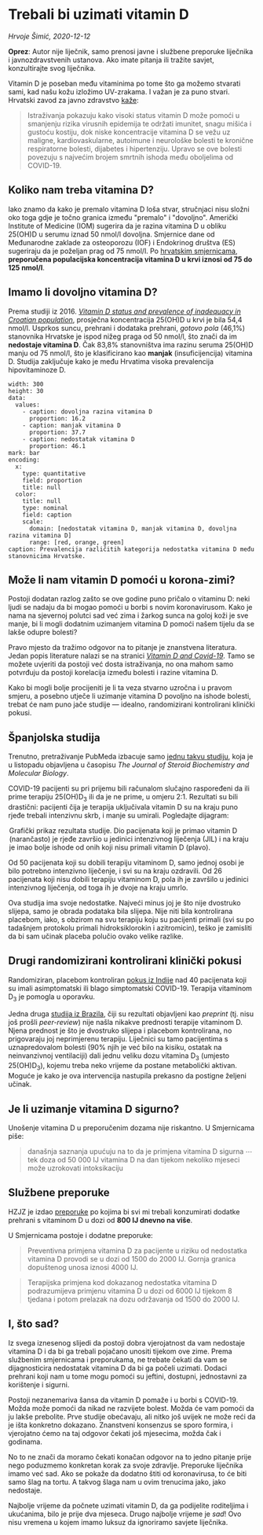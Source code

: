 # Trebali bi uzimati vitamin D

*Hrvoje Šimić, 2020-12-12*

<p class="low-key card-panel yellow lighten-3">
<b>Oprez</b>: Autor nije liječnik, samo prenosi javne i službene preporuke liječnika i javnozdravstvenih ustanova. Ako imate pitanja ili tražite savjet, konzultirajte svog liječnika.
</p>

<span class="dropcap">V</span>itamin D je poseban među vitaminima po tome što ga možemo stvarati sami, kad našu kožu izložimo UV-zrakama. I važan je za puno stvari. Hrvatski zavod za javno zdravstvo [kaže](https://www.hzjz.hr/sluzba-zdravstvena-ekologija/vitamin-d-i-preporuke-za-nadomjesnu-primjenu-vitamina-d-od-jeseni/):

> Istraživanja pokazuju kako visoki status vitamin D može pomoći u smanjenju rizika virusnih epidemija te održati imunitet, snagu mišića i gustoću kostiju, dok niske koncentracije vitamina D se vežu uz maligne, kardiovaskularne, autoimune i neurološke bolesti te kronične respiratorne bolesti, dijabetes i hipertenziju. Upravo se ove bolesti povezuju s najvećim brojem smrtnih ishoda među oboljelima od COVID-19.

## Koliko nam treba vitamina D?

Iako znamo da kako je premalo vitamina D loša stvar, stručnjaci nisu složni oko toga gdje je točno granica između "premalo" i "dovoljno". Američki Institute of Medicine (IOM) sugerira da je razina vitamina D u obliku 25(OH)D u serumu iznad 50 nmol/l dovoljna. Smjernice dane od Međunarodne zaklade za osteoporozu (IOF) i Endokrinog društva (ES) sugeriraju da je poželjan prag od 75 nmol/l. Po [hrvatskim smjernicama](https://lijecnicki-vjesnik.hlz.hr/lijecnicki-vjesnik/smjernice-za-prevenciju-prepoznavanje-i-lijecenje-nedostatka-vitamina-d-u-odraslih/), **preporučena populacijska koncentracija vitamina D u krvi iznosi od 75 do 125 nmol/l**.

## Imamo li dovoljno vitamina D?

Prema studiji iz 2016. _[Vitamin D status and prevalence of inadequacy in Croatian population](https://www.bib.irb.hr/908094)_, prosječna koncentracija 25(OH)D u krvi je bila 54,4 nmol/l. Usprkos suncu, prehrani i dodataka prehrani, _gotovo pola_ (46,1%) stanovnika Hrvatske je ispod nižeg praga od 50 nmol/l, što znači da im **nedostaje vitamina D**. Čak 83,8% stanovništva ima razinu seruma 25(OH)D manju od 75 nmol/l, što je klasificirano kao **manjak** (insuficijencija) vitamina D. Studija zaključuje kako je među Hrvatima visoka prevalencija hipovitaminoze D.

```vly
width: 300
height: 30
data:
  values:
    - caption: dovoljna razina vitamina D
      proportion: 16.2
    - caption: manjak vitamina D
      proportion: 37.7
    - caption: nedostatak vitamina D
      proportion: 46.1
mark: bar
encoding:
  x:
    type: quantitative
    field: proportion
    title: null
  color:
    title: null
    type: nominal
    field: caption
    scale:
      domain: [nedostatak vitamina D, manjak vitamina D, dovoljna razina vitamina D]
      range: [red, orange, green]
caption: Prevalencija različitih kategorija nedostatka vitamina D među stanovnicima Hrvatske.
```

## Može li nam vitamin D pomoći u korona-zimi?

Postoji dodatan razlog zašto se ove godine puno pričalo o vitaminu D: neki ljudi se nadaju da bi mogao pomoći u borbi s novim koronavirusom. Kako je nama na sjevernoj polutci sad već zima i žarkog sunca na goloj koži je sve manje, bi li mogli dodatnim uzimanjem vitamina D pomoći našem tijelu da se lakše odupre bolesti?

Pravo mjesto da tražimo odgovor na to pitanje je znanstvena literatura. Jedan popis literature nalazi se na stranici _[Vitamin D and Covid-19](https://vitamin-d-covid.shotwell.ca/)_. Tamo se možete uvjeriti da postoji već dosta istraživanja, no ona mahom samo potvrđuju da postoji korelacija između bolesti i razine vitamina D.

Kako bi mogli bolje procijeniti je li ta veza stvarno uzročna i u pravom smjeru, a posebno utječe li uzimanje vitamina D povoljno na ishode bolesti, trebat će nam puno jače studije — idealno, randomizirani kontrolirani klinički pokusi.

## Španjolska studija

Trenutno, pretraživanje PubMeda izbacuje samo [jednu takvu studiju](https://www.sciencedirect.com/science/article/pii/S0960076020302764), koja je u listopadu objavljena u časopisu _The Journal of Steroid Biochemistry and Molecular Biology_. 

COVID-19 pacijenti su pri prijemu bili računalom slučajno raspoređeni da ili prime terapiju 25(OH)D<sub>3</sub> ili da je ne prime, u omjeru 2:1. Rezultati su bili drastični: pacijenti čija je terapija uključivala vitamin D su na kraju puno rjeđe trebali intenzivnu skrb, i manje su umirali. Pogledajte dijagram:

<figure style="max-width: 500px; margin: auto">
  <div id="Sankey"></div>
  <figcaption>
    Grafički prikaz rezultata studije. Dio pacijenata koji je primao vitamin D (narančasto) je rjeđe završio u jedinici intenzivnog liječenja (JIL) i na kraju je imao bolje ishode od onih koji nisu primali vitamin D (plavo).
  </figcaption>
</figure>

Od 50 pacijenata koji su dobili terapiju vitaminom D, samo jednoj osobi je bilo potrebno intenzivno liječenje, i svi su na kraju ozdravili. Od 26 pacijenata koji nisu dobili terapiju vitaminom D, pola ih je završilo u jedinici intenzivnog liječenja, od toga ih je dvoje na kraju umrlo.

Ova studija ima svoje nedostatke. Najveći minus joj je što nije dvostruko slijepa, samo je obrada podataka bila slijepa. Nije niti bila kontrolirana placebom, iako, s obzirom na svu terapiju koju su pacijenti primali (svi su po tadašnjem protokolu primali hidroksiklorokin i azitromicin), teško je zamisliti da bi sam učinak placeba polučio ovako velike razlike.


## Drugi randomizirani kontrolirani klinički pokusi

Randomiziran, placebom kontroliran [pokus iz Indije](https://pmj.bmj.com/content/early/2020/11/12/postgradmedj-2020-139065.full) nad 40 pacijenata koji su imali asimptomatski ili blago simptomatski COVID-19. Terapija vitaminom D<sub>3</sub> je pomogla u oporavku.

Jedna druga [studija iz Brazila](https://www.medrxiv.org/content/10.1101/2020.11.16.20232397v1), čiji su rezultati objavljeni kao _preprint_ (tj. nisu još prošli _peer-review_) nije našla nikakve prednosti terapije vitaminom D. Njena prednost je što je dvostruko slijepa i placebom kontrolirana, no prigovaraju joj neprimjerenu terapiju. Liječnici su tamo pacijentima s uznapredovalom bolesti (90% njih je već bilo na kisiku, ostatak na neinvanzivnoj ventilaciji) dali jednu veliku dozu vitamina D<sub>3</sub> (umjesto 25(OH)D<sub>3</sub>), kojemu treba neko vrijeme da postane metabolički aktivan. Moguće je kako je ova intervencija nastupila prekasno da postigne željeni učinak.


## Je li uzimanje vitamina D sigurno?

Unošenje vitamina D u preporučenim dozama nije riskantno. U Smjernicama piše:

> današnja saznanja upućuju na to da je primjena vitamina D sigurna ⋯ tek doza od 50 000 IJ vitamina D na dan tijekom nekoliko mjeseci može uzrokovati intoksikaciju


## Službene preporuke

HZJZ je izdao [preporuke](https://www.hzjz.hr/sluzba-zdravstvena-ekologija/vitamin-d-i-preporuke-za-nadomjesnu-primjenu-vitamina-d-od-jeseni/) po kojima bi svi mi trebali konzumirati dodatke prehrani s vitaminom D u dozi od __800 IJ dnevno na više__.

U Smjernicama postoje i dodatne preporuke:

> Preventivna primjena vitamina D za pacijente u riziku od nedostatka vitamina D provodi se u dozi od 1500 do 2000 IJ. Gornja granica dopuštenog unosa iznosi 4000 IJ.

> Terapijska primjena kod dokazanog nedostatka vitamina D podrazumijeva primjenu vitamina D u dozi od 6000 IJ tijekom 8 tjedana i potom prelazak na dozu održavanja od 1500 do 2000 IJ.


## I, što sad?

Iz svega iznesenog slijedi da postoji dobra vjerojatnost da vam nedostaje vitamina D i da bi ga trebali pojačano unositi tijekom ove zime. Prema službenim smjernicama i preporukama, ne trebate čekati da vam se dijagnosticira nedostatak vitamina D da bi ga počeli uzimati. Dodaci prehrani koji nam u tome mogu pomoći su jeftini, dostupni, jednostavni za korištenje i sigurni.

Postoji nezanemariva šansa da vitamin D pomaže i u borbi s COVID-19. Možda može pomoći da nikad ne razvijete bolest. Možda će vam pomoći da ju lakše prebolite. Prve studije obećavaju, ali nitko još uvijek ne može reći da je išta konkretno dokazano. Znanstveni konsenzus se sporo formira, i vjerojatno ćemo na taj odgovor čekati još mjesecima, možda čak i godinama.

No to ne znači da moramo čekati konačan odgovor na to jedno pitanje prije nego poduzmemo konkretan korak za svoje zdravlje. Preporuke liječnika imamo već sad. Ako se pokaže da dodatno štiti od koronavirusa, to će biti samo šlag na tortu. A takvog šlaga nam u ovim trenucima jako, jako nedostaje.

Najbolje vrijeme da počnete uzimati vitamin D, da ga podijelite roditeljima i ukućanima, bilo je prije dva mjeseca. Drugo najbolje vrijeme je _sad_! Ovo nisu vremena u kojem imamo luksuz da ignoriramo savjete liječnika.
